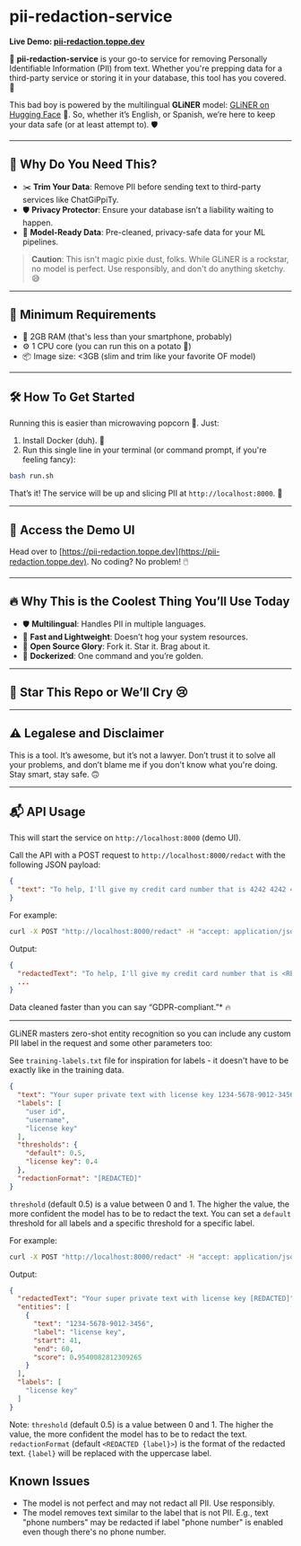 # pii-redaction-service

**Live Demo: [pii-redaction.toppe.dev](https://pii-redaction.toppe.dev)**

🚀 **pii-redaction-service** is your go-to service for removing Personally Identifiable Information (PII) from text. Whether you're prepping data for a
third-party
service or storing it in your database, this tool has you covered. 🌟

This bad boy is powered by the multilingual **GLiNER** model: [GLiNER on Hugging Face](https://huggingface.co/urchade/gliner_multi_pii-v1) 🤗. So, whether it’s
English, or Spanish, we’re here to keep your data safe (or at least attempt to). 🛡️

---

## 🤔 Why Do You Need This?

- ✂️ **Trim Your Data**: Remove PII before sending text to third-party services like ChatGiPpiTy.
- 🛡️ **Privacy Protector**: Ensure your database isn’t a liability waiting to happen.
- 🤖 **Model-Ready Data**: Pre-cleaned, privacy-safe data for your ML pipelines.

> **Caution**: This isn't magic pixie dust, folks. While GLiNER is a rockstar, no model is perfect. Use responsibly, and don't do anything sketchy. 😅

---

## 💾 Minimum Requirements

- 🧠 2GB RAM (that's less than your smartphone, probably)
- ⚙️ 1 CPU core (you can run this on a potato 🥔)
- 📦 Image size: <3GB (slim and trim like your favorite OF model)

---

## 🛠️ How To Get Started

Running this is easier than microwaving popcorn 🍿. Just:

1. Install Docker (duh). 🐳
2. Run this single line in your terminal (or command prompt, if you're feeling fancy):

```bash
bash run.sh

```

That’s it! The service will be up and slicing PII at `http://localhost:8000`. 🎉

---

## 🚪 Access the Demo UI

Head over to [https://pii-redaction.toppe.dev](https://pii-redaction.toppe.dev). No coding? No problem! 🖱️

---

## 🔥 Why This is the Coolest Thing You’ll Use Today

- 🛡️ **Multilingual**: Handles PII in multiple languages.
- 🏃 **Fast and Lightweight**: Doesn’t hog your system resources.
- 🎉 **Open Source Glory**: Fork it. Star it. Brag about it.
- 🤯 **Dockerized**: One command and you’re golden.

---

## 🤩 Star This Repo or We’ll Cry 😢

---

## ⚠️ Legalese and Disclaimer

This is a tool. It’s awesome, but it’s not a lawyer. Don’t trust it to solve all your problems, and don’t blame me if you don't know what you're doing.
Stay smart, stay safe. 🙃

---

## 📬 API Usage

This will start the service on `http://localhost:8000` (demo UI).

Call the API with a POST request to `http://localhost:8000/redact` with the following JSON payload:

```json
{
  "text": "To help, I'll give my credit card number that is 4242 4242 4242 4242 and the CVV 3 digits on the back are 362"
}
```

For example:

```bash
curl -X POST "http://localhost:8000/redact" -H "accept: application/json" -H "Content-Type: application/json" -d "{\"text\":\"To help, I'll give my credit card number that is 4242 4242 4242 4242 and the CVV 3 digits on the back are 362\"}"
```

Output:

```json
{
  "redactedText": "To help, I'll give my credit card number that is <REDACTED CREDIT CARD NUMBER> and the CVV 3 digits on the back are <REDACTED CVV>",
  ...
}
```

Data cleaned faster than you can say “GDPR-compliant.”* 🔥

--- 

GLiNER masters zero-shot entity recognition so you can include any custom PII label in the request and some other parameters too:

See `training-labels.txt` file for inspiration for labels - it doesn't have to be exactly like in the training data.

```json
{
  "text": "Your super private text with license key 1234-5678-9012-3456",
  "labels": [
    "user id",
    "username",
    "license key"
  ],
  "thresholds": {
    "default": 0.5,
    "license key": 0.4
  },
  "redactionFormat": "[REDACTED]"
}
```

`threshold` (default 0.5) is a value between 0 and 1. The higher the value, the more confident the model has to be to redact the text.
You can set a `default` threshold for all labels and a specific threshold for a specific label.

For example:

```bash
curl -X POST "http://localhost:8000/redact" -H "accept: application/json" -H "Content-Type: application/json" -d "{\"text\":\"Your super private text with license key 1234-5678-9012-3456\",\"labels\":[\"user id\",\"username\",\"license key\"],\"thresholds\":{\"default\":0.5,\"license key\":0.4},\"redactionFormat\":\"[REDACTED]\"}"
```

Output:

```json
{
  "redactedText": "Your super private text with license key [REDACTED]",
  "entities": [
    {
      "text": "1234-5678-9012-3456",
      "label": "license key",
      "start": 41,
      "end": 60,
      "score": 0.9540082812309265
    }
  ],
  "labels": [
    "license key"
  ]
}
```

Note: `threshold` (default 0.5) is a value between 0 and 1. The higher the value, the more confident the model has to be to redact the text.
`redactionFormat` (default `<REDACTED {label}>`) is the format of the redacted text. `{label}` will be replaced with the uppercase label.

## Known Issues

- The model is not perfect and may not redact all PII. Use responsibly.
- The model removes text similar to the label that is not PII. E.g., text "phone numbers" may be redacted if label "phone number" is enabled even though there's
  no phone number.